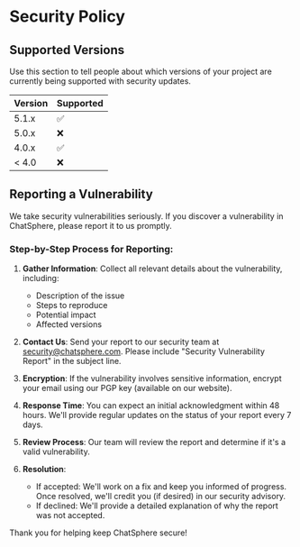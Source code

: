 # Security Policy

## Supported Versions

Use this section to tell people about which versions of your project are
currently being supported with security updates.

| Version | Supported          |
| ------- | ------------------ |
| 5.1.x   | :white_check_mark: |
| 5.0.x   | :x:                |
| 4.0.x   | :white_check_mark: |
| < 4.0   | :x:                |

## Reporting a Vulnerability

We take security vulnerabilities seriously. If you discover a vulnerability in ChatSphere, please report it to us promptly.

### Step-by-Step Process for Reporting:

1. **Gather Information**: Collect all relevant details about the vulnerability, including:
   - Description of the issue
   - Steps to reproduce
   - Potential impact
   - Affected versions

2. **Contact Us**: Send your report to our security team at security@chatsphere.com. Please include "Security Vulnerability Report" in the subject line.

3. **Encryption**: If the vulnerability involves sensitive information, encrypt your email using our PGP key (available on our website).

4. **Response Time**: You can expect an initial acknowledgment within 48 hours. We'll provide regular updates on the status of your report every 7 days.

5. **Review Process**: Our team will review the report and determine if it's a valid vulnerability.

6. **Resolution**:
   - If accepted: We'll work on a fix and keep you informed of progress. Once resolved, we'll credit you (if desired) in our security advisory.
   - If declined: We'll provide a detailed explanation of why the report was not accepted.

Thank you for helping keep ChatSphere secure!
